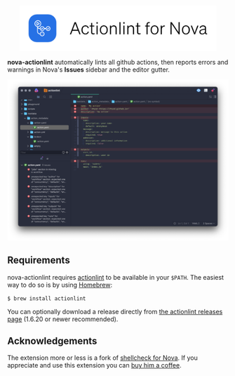<p align="center">
  <img width="450" src="https://raw.githubusercontent.com/jbergstroem/nova-actionlint/main/actionlint.novaextension/logo.png">
</p>

**nova-actionlint** automatically lints all github actions, then reports errors and warnings in Nova's **Issues** sidebar and the editor gutter.

![A screenshot of Actionlint output from the actionlint test repository](https://raw.githubusercontent.com/jbergstroem/nova-actionlint/main/actionlint.novaextension/screenshot.png)

## Requirements

nova-actionlint requires [actionlint][actionlint] to be available in your `$PATH`. The easiest way to do so is by using [Homebrew][brew]:

```shell
$ brew install actionlint
```

You can optionally download a release directly from [the actionlint releases page][actionlint-releases] (1.6.20 or newer recommended).

## Acknowledgements

The extension more or less is a fork of [shellcheck for Nova][nova-shellcheck]. If you appreciate and use this extension you can
[buy him a coffee][olly-coffee].

[actionlint]: https://github.com/rhysd/actionlint
[actionlint-releases]: https://github.com/rhysd/actionlint/releases
[brew]: https://brew.sh
[nova-shellcheck]: https://github.com/olly/nova-shellcheck
[olly-coffee]: https://www.buymeacoffee.com/ollylegg
